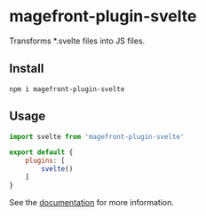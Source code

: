 # magefront-plugin-svelte

Transforms *.svelte files into JS files.

## Install

    npm i magefront-plugin-svelte

## Usage

```js
import svelte from 'magefront-plugin-svelte'

export default {
    plugins: [
        svelte()
    ]
}
```

See the [documentation](https://ubermanu.github.io/magefront/#/plugins/svelte) for more information.
